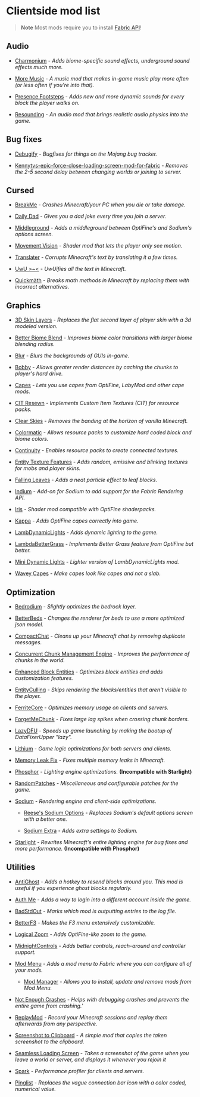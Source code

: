 # Clientside mod list

> **Note**
> Most mods require you to install [Fabric API](https://modrinth.com/mod/P7dR8mSH)!

## Audio

- [Charmonium](https://modrinth.com/mod/bpii4Xsa) - *Adds biome-specific sound effects, underground sound effects much more.*

- [More Music](https://modrinth.com/mod/dGBEUH8l) - *A music mod that makes in-game music play more often (or less often if you're into that).*

- [Presence Footsteps](https://modrinth.com/mod/rcTfTZr3) - *Adds new and more dynamic sounds for every block the player walks on.*

- [Resounding](https://modrinth.com/mod/UwbKhrqq) - *An audio mod that brings realistic audio physics into the game.*

## Bug fixes

- [Debugify](https://modrinth.com/mod/QwxR6Gcd) - *Bugfixes for things on the Mojang bug tracker.*

- [Kennytvs-epic-force-close-loading-screen-mod-for-fabric](https://modrinth.com/mod/blWBX5n1) - *Removes the 2-5 second delay between changing worlds or joining to server.*

## Cursed

- [BreakMe](https://modrinth.com/mod/ibgLmpmd) - *Crashes Minecraft/your PC when you die or take damage.*

- [Daily Dad](https://modrinth.com/mod/Vs0KIwAY) - *Gives you a dad joke every time you join a server.*

- [Middleground](https://modrinth.com/mod/hTrO4Z9i) - *Adds a middleground between OptiFine's and Sodium's options screen.*

- [Movement Vision](https://modrinth.com/mod/rxJizAQe) - *Shader mod that lets the player only see motion.*

- [Translater](https://modrinth.com/mod/YnU8kpyc) - *Corrupts Minecraft's text by translating it a few times.*

- [UwU >~<](https://modrinth.com/mod/mBQhpWtM) - *UwUifies all the text in Minecraft.*

- [Quickmäth](https://modrinth.com/mod/hRVfXPJj) - *Breaks math methods in Minecraft by replacing them with incorrect alternatives.*

## Graphics

- [3D Skin Layers](https://modrinth.com/mod/zV5r3pPn) - *Replaces the flat second layer of player skin with a 3d modeled version.*

- [Better Biome Blend](https://modrinth.com/mod/Rs6c7WyL) - *Improves biome color transitions with larger biome blending radius.*

- [Blur](https://modrinth.com/mod/NK39zBp2) - *Blurs the backgrounds of GUIs in-game.*

- [Bobby](https://modrinth.com/mod/M08ruV16) - *Allows greater render distances by caching the chunks to player's hard drive.*

- [Capes](https://modrinth.com/mod/89Wsn8GD) - *Lets you use capes from OptiFine, LabyMod and other cape mods.*

- [CIT Resewn](https://modrinth.com/mod/otVJckYQ) - *Implements Custom Item Textures (CIT) for resource packs.*

- [Clear Skies](https://modrinth.com/mod/xNK6Xfrv) - *Removes the banding at the horizon of vanilla Minecraft.*

- [Colormatic](https://modrinth.com/mod/V4IQxkZC) - *Allows resource packs to customize hard coded block and biome colors.*

- [Continuity](https://modrinth.com/mod/1IjD5062) - *Enables resource packs to create connected textures.*

- [Entity Texture Features](https://modrinth.com/mod/BVzZfTc1) - *Adds random, emissive and blinking textures for mobs and player skins.*

- [Falling Leaves](https://modrinth.com/mod/WhbRG4iK) - *Adds a neat particle effect to leaf blocks.*

- [Indium](https://modrinth.com/mod/Orvt0mRa) - *Add-on for Sodium to add support for the Fabric Rendering API.*

- [Iris](https://modrinth.com/mod/YL57xq9U) - *Shader mod compatible with OptiFine shaderpacks.*

- [Kappa](https://modrinth.com/mod/2wsNAbi3) - *Adds OptiFine capes correctly into game.*

- [LambDynamicLights](https://modrinth.com/mod/yBW8D80W) - *Adds dynamic lighting to the game.*

- [LambdaBetterGrass](https://modrinth.com/mod/2Uev7LdA) - *Implements Better Grass feature from OptiFine but better.*

- [Mini Dynamic Lights](https://modrinth.com/mod/TbZ5JL8U) - *Lighter version of LambDynamicLights mod.*

- [Wavey Capes](https://modrinth.com/mod/kYuIpRLv) - *Make capes look like capes and not a slab.*

## Optimization

- [Bedrodium](https://modrinth.com/mod/5roWs6VO) - *Slightly optimizes the bedrock layer.*

- [BetterBeds](https://modrinth.com/mod/kKwy3HU9) - *Changes the renderer for beds to use a more optimized json model.*

- [CompactChat](https://modrinth.com/mod/w2SFICvx) - *Cleans up your Minecraft chat by removing duplicate messages.*

- [Concurrent Chunk Management Engine](https://modrinth.com/mod/VSNURh3q) - *Improves the performance of chunks in the world.*

- [Enhanced Block Entities](https://modrinth.com/mod/OVuFYfre) - *Optimizes block entities and adds customization features.*

- [EntityCulling](https://modrinth.com/mod/NNAgCjsB) - *Skips rendering the blocks/entities that aren't visible to the player.*

- [FerriteCore](https://modrinth.com/mod/uXXizFIs) - *Optimizes memory usage on clients and servers.*

- [ForgetMeChunk](https://modrinth.com/mod/vRXn3MrA) - *Fixes large lag spikes when crossing chunk borders.*

- [LazyDFU](https://modrinth.com/mod/hvFnDODi) - *Speeds up game launching by making the bootup of DataFixerUpper "lazy".*

- [Lithium](https://modrinth.com/mod/gvQqBUqZ) - *Game logic optimizations for both servers and clients.*

- [Memory Leak Fix](https://modrinth.com/mod/NRjRiSSD) - *Fixes multiple memory leaks in Minecraft.*

- [Phosphor](https://modrinth.com/mod/hEOCdOgW) - *Lighting engine optimizations.* **(Incompatible with Starlight)**

- [RandomPatches](https://modrinth.com/mod/JmtW1Cr5) - *Miscellaneous and configurable patches for the game.*

- [Sodium](https://modrinth.com/mod/AANobbMI) - *Rendering engine and client-side optimizations.*

  - [Reese's Sodium Options](https://modrinth.com/mod/Bh37bMuy) - *Replaces Sodium's default options screen with a better one.*

  - [Sodium Extra](https://modrinth.com/mod/PtjYWJkn) - *Adds extra settings to Sodium.*

- [Starlight](https://modrinth.com/mod/H8CaAYZC) - *Rewrites Minecraft's entire lighting engine for bug fixes and more performance.* **(Incompatible with Phosphor)**

## Utilities

- [AntiGhost](https://modrinth.com/mod/Jw3Wx1KR) - *Adds a hotkey to resend blocks around you. This mod is useful if you experience ghost blocks regularly.*

- [Auth Me](https://modrinth.com/mod/yjglrBjz) - *Adds a way to login into a different account inside the game.*

- [BadStdOut](https://modrinth.com/mod/9Y8sMRVG) - *Marks which mod is outputting entries to the log file.*

- [BetterF3](https://modrinth.com/mod/8shC1gFX) - *Makes the F3 menu extensively customizable.*

- [Logical Zoom](https://modrinth.com/mod/8bOImuGU) - *Adds OptiFine-like zoom to the game.*

- [MidnightControls](https://modrinth.com/mod/bXX9h73M) - *Adds better controls, reach-around and controller support.*

- [Mod Menu](https://modrinth.com/mod/mOgUt4GM) - *Adds a mod menu to Fabric where you can configure all of your mods.*

  - [Mod Manager](https://modrinth.com/mod/6kq7BzRK) - *Allows you to install, update and remove mods from Mod Menu.*

- [Not Enough Crashes](https://modrinth.com/mod/yM94ont6) - *Helps with debugging crashes and prevents the entire game from crashing.*'

- [ReplayMod](https://www.replaymod.com) - *Record your Minecraft sessions and replay them afterwards from any perspective.*

- [Screenshot to Clipboard](https://modrinth.com/mod/1K1JRrTg) - *A simple mod that copies the taken screenshot to the clipboard.*

- [Seamless Loading Screen](https://modrinth.com/mod/TyTPFOiF) - *Takes a screenshot of the game when you leave a world or server, and displays it whenever you rejoin it*

- [Spark](https://modrinth.com/mod/l6YH9Als) - *Performance profiler for clients and servers.*

- [Pinglist](https://modrinth.com/mod/GzmTgzUV) - *Replaces the vague connection bar icon with a color coded, numerical value.*
